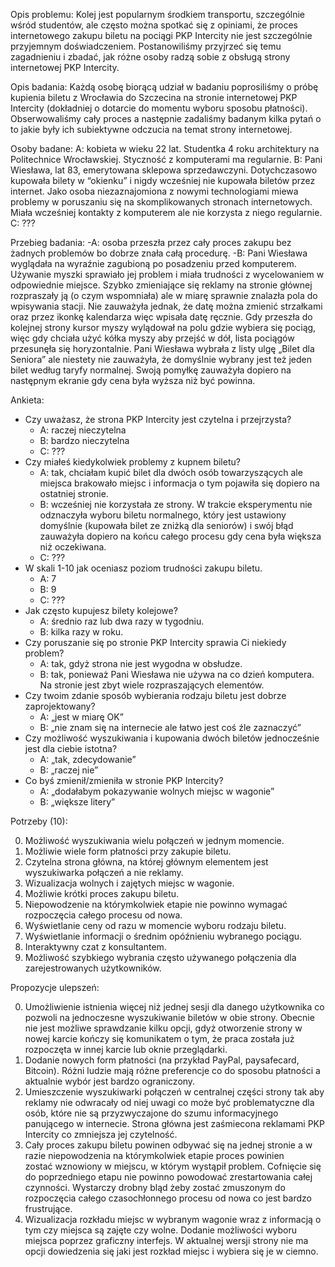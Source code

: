 Opis problemu:
    Kolej jest popularnym środkiem transportu, szczególnie wśród studentów, ale często można spotkać się z opiniami, że proces internetowego zakupu biletu na pociągi PKP Intercity nie jest szczególnie przyjemnym doświadczeniem. Postanowiliśmy przyjrzeć się temu zagadnieniu i zbadać, jak różne osoby radzą sobie z obsługą strony internetowej PKP Intercity.

Opis badania:
    Każdą osobę biorącą udział w badaniu poprosiliśmy o próbę kupienia biletu z Wrocławia do Szczecina na stronie internetowej PKP Intercity (dokładniej o dotarcie do momentu wyboru sposobu płatności). Obserwowaliśmy cały proces a następnie zadaliśmy badanym kilka pytań o to jakie były ich subiektywne odczucia na temat strony internetowej.

Osoby badane:
    A: kobieta w wieku 22 lat. Studentka 4 roku architektury na Politechnice Wrocławskiej. Styczność z komputerami ma regularnie.
    B: Pani Wiesława, lat 83, emerytowana sklepowa sprzedawczyni. Dotychczasowo kupowała bilety w “okienku” i nigdy wcześniej nie kupowała  biletów przez internet. Jako osoba niezaznajomiona z nowymi technologiami miewa problemy w poruszaniu się na skomplikowanych stronach internetowych. Miała wcześniej kontakty z komputerem ale nie korzysta z niego regularnie.
    C: ???

Przebieg badania:
    -A: osoba przeszła przez cały proces zakupu bez żadnych problemów bo dobrze znała całą procedurę. 
    -B: Pani Wiesława wyglądała na wyraźnie zagubioną po posadzeniu przed komputerem. Używanie myszki sprawiało jej problem i miała trudności z wycelowaniem w odpowiednie miejsce. Szybko zmieniające się reklamy na stronie głównej rozpraszały ją (o czym wspomniała) ale w miarę sprawnie znalazła pola do wpisywania stacji. Nie zauważyła jednak, że datę można zmienić strzałkami oraz przez ikonkę kalendarza więc wpisała datę ręcznie. Gdy przeszła do kolejnej strony kursor myszy wylądował na polu gdzie wybiera się pociąg, więc gdy chciała użyć kółka myszy aby przejść w dół, lista pociągów przesunęła się horyzontalnie. Pani Wiesława wybrała z listy ulgę „Bilet dla Seniora” ale niestety nie zauważyła, że domyślnie wybrany jest też jeden bilet według taryfy normalnej. Swoją pomyłkę zauważyła dopiero na następnym ekranie gdy cena była wyższa niż być powinna.

Ankieta:


- Czy uważasz, że strona PKP Intercity jest czytelna i przejrzysta?
    - A: raczej nieczytelna
    - B: bardzo nieczytelna
    - C: ???
- Czy miałeś kiedykolwiek problemy z kupnem biletu?
    - A: tak, chciałam kupić bilet dla dwóch osób towarzyszących ale miejsca
        brakowało miejsc i informacja o tym pojawiła się dopiero na ostatniej
        stronie.
    - B: wcześniej nie korzystała ze strony. W trakcie eksperymentu 
        nie odznaczyła wyboru biletu normalnego, który jest ustawiony domyślnie
        (kupowała bilet ze zniżką dla seniorów) i swój błąd zauważyła dopiero
        na końcu całego procesu gdy cena była większa niż oczekiwana.
    - C: ???
- W skali 1-10 jak oceniasz poziom trudności zakupu biletu.
    - A: 7
    - B: 9
    - C: ???
- Jak często kupujesz bilety kolejowe?
    - A: średnio raz lub dwa razy w tygodniu.
    - B: kilka razy w roku.
- Czy poruszanie się po stronie PKP Intercity sprawia Ci niekiedy problem?
    - A: tak, gdyż strona nie jest wygodna w obsłudze.
    - B: tak, ponieważ Pani Wiesława nie używa na co dzień komputera. Na stronie jest zbyt wiele rozpraszających elementów.
- Czy twoim zdanie sposób wybierania rodzaju biletu jest dobrze zaprojektowany?
    - A: „jest w miarę OK”
    - B: „nie znam się na internecie ale łatwo jest coś źle zaznaczyć”
- Czy możliwość wyszukiwania i kupowania dwóch biletów jednocześnie jest dla ciebie istotna?
    - A: „tak, zdecydowanie”
    - B: „raczej nie”
- Co byś zmienił/zmieniła w stronie PKP Intercity?
    - A: „dodałabym pokazywanie wolnych miejsc w wagonie”
    - B: „większe litery”

Potrzeby (10): 


0. Możliwość wyszukiwania wielu połączeń w jednym momencie.
1. Możliwie wiele form płatności przy zakupie biletu.
2. Czytelna strona główna, na której głównym elementem jest wyszukiwarka połączeń a nie reklamy.
3. Wizualizacja wolnych i zajętych miejsc w wagonie.
4. Możliwie krótki proces zakupu biletu.
5. Niepowodzenie na którymkolwiek etapie nie powinno wymagać rozpoczęcia całego procesu od nowa.
6. Wyświetlanie ceny od razu w momencie wyboru rodzaju biletu.
7. Wyświetlanie informacji o średnim opóźnieniu wybranego pociągu.
8. Interaktywny czat z konsultantem.
9. Możliwość szybkiego wybrania często używanego połączenia dla zarejestrowanych użytkowników.

Propozycje ulepszeń:


0. Umożliwienie istnienia więcej niż jednej sesji dla danego użytkownika co pozwoli na jednoczesne wyszukiwanie biletów w obie strony. Obecnie nie jest możliwe sprawdzanie kilku opcji, gdyż otworzenie strony w nowej karcie kończy się komunikatem o tym, że praca została już rozpoczęta w innej karcie lub oknie przeglądarki.
1. Dodanie nowych form płatności (na przykład PayPal, paysafecard, Bitcoin). Różni ludzie mają różne preferencje co do sposobu płatności a aktualnie wybór jest bardzo ograniczony.
2. Umieszczenie wyszukiwarki połączeń w centralnej części strony tak aby reklamy nie odwracały od niej uwagi co może być problematyczne dla osób, które nie są przyzwyczajone do szumu informacyjnego panującego w internecie. Strona główna jest zaśmiecona reklamami PKP Intercity co zmniejsza jej czytelność.
3. Cały proces zakupu biletu powinen odbywać się na jednej stronie a w razie niepowodzenia na którymkolwiek etapie proces powinien zostać wznowiony w miejscu, w którym wystąpił problem. Cofnięcie się do poprzedniego etapu nie powinno powodować zrestartowania całej czynności. Wystarczy drobny bląd żeby zostać zmuszonym do rozpoczęcia całego czasochłonnego procesu od nowa co jest bardzo frustrujące.
4. Wizualizacja rozkładu miejsc w wybranym wagonie wraz z informacją o tym czy miejsca są zajęte czy wolne. Dodanie możliwości wyboru miejsca poprzez graficzny interfejs. W aktualnej wersji strony nie ma opcji dowiedzenia się jaki jest rozkład miejsc i wybiera się je w ciemno.
